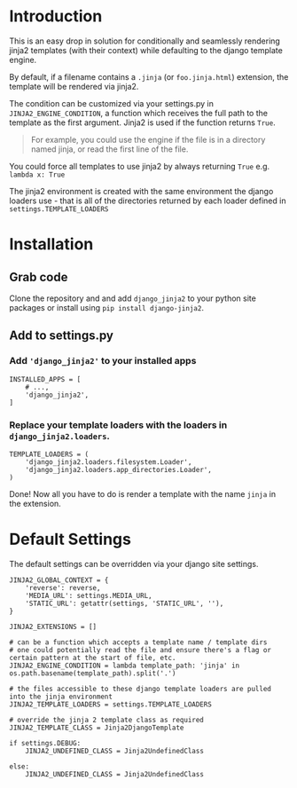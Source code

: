 
Introduction
============

This is an easy drop in solution for conditionally and seamlessly rendering jinja2 templates (with their context) while defaulting to the django template engine.

By default, if a filename contains a ``.jinja`` (or ``foo.jinja.html``) extension, the template will be rendered via jinja2. 

The condition can be customized via your settings.py in ``JINJA2_ENGINE_CONDITION``, a function which receives the full path to the template as the first argument. Jinja2 is used if the function returns ``True``.

> For example, you could use the engine if the file is in a directory named jinja, or read the first line of the file.

You could force all templates to use jinja2 by always returning ``True`` e.g. ``lambda x: True``

The jinja2 environment is created with the same environment the django loaders use - that is all of the directories returned by each loader defined in ``settings.TEMPLATE_LOADERS``





Installation
============


Grab code
---------

Clone the repository and and add ``django_jinja2`` to your python site packages or install using ``pip install django-jinja2``.


Add to settings.py
------------------

### Add ``'django_jinja2'`` to your installed apps

    INSTALLED_APPS = [
        # ...,
        'django_jinja2',
    ]
### Replace your template loaders with the loaders in ``django_jinja2.loaders``.

    TEMPLATE_LOADERS = (
        'django_jinja2.loaders.filesystem.Loader',
        'django_jinja2.loaders.app_directories.Loader',
    )


Done! Now all you have to do is render a template with the name ``jinja`` in the extension.



Default Settings
================

The default settings can be overridden via your django site settings.


    JINJA2_GLOBAL_CONTEXT = {
        'reverse': reverse,
        'MEDIA_URL': settings.MEDIA_URL,
        'STATIC_URL': getattr(settings, 'STATIC_URL', ''),
    }

    JINJA2_EXTENSIONS = []

    # can be a function which accepts a template name / template dirs
    # one could potentially read the file and ensure there's a flag or certain pattern at the start of file, etc.
    JINJA2_ENGINE_CONDITION = lambda template_path: 'jinja' in os.path.basename(template_path).split('.')

    # the files accessible to these django template loaders are pulled into the jinja environment
    JINJA2_TEMPLATE_LOADERS = settings.TEMPLATE_LOADERS

    # override the jinja 2 template class as required
    JINJA2_TEMPLATE_CLASS = Jinja2DjangoTemplate

    if settings.DEBUG:
        JINJA2_UNDEFINED_CLASS = Jinja2UndefinedClass

    else:
        JINJA2_UNDEFINED_CLASS = Jinja2UndefinedClass
